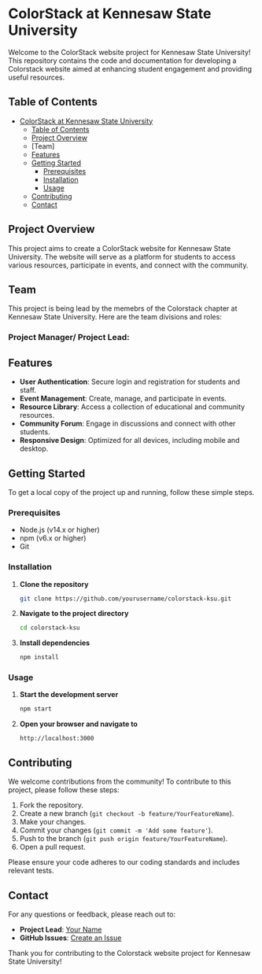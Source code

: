 # ColorStack at Kennesaw State University

Welcome to the ColorStack website project for Kennesaw State University! This repository contains the code and documentation for developing a Colorstack website aimed at enhancing student engagement and providing useful resources.

## Table of Contents

- [ColorStack at Kennesaw State University](#colorstack-at-kennesaw-state-university)
  - [Table of Contents](#table-of-contents)
  - [Project Overview](#project-overview)
  - [Team]
  - [Features](#features)
  - [Getting Started](#getting-started)
    - [Prerequisites](#prerequisites)
    - [Installation](#installation)
    - [Usage](#usage)
  - [Contributing](#contributing)
  - [Contact](#contact)

## Project Overview

This project aims to create a ColorStack website for Kennesaw State University. The website will serve as a platform for students to access various resources, participate in events, and connect with the community.

## Team
This project is being lead by the memebrs of the Colorstack chapter at Kennesaw State University. Here are the team divisions and roles:

### Project Manager/ Project Lead: 


## Features

- **User Authentication**: Secure login and registration for students and staff.
- **Event Management**: Create, manage, and participate in events.
- **Resource Library**: Access a collection of educational and community resources.
- **Community Forum**: Engage in discussions and connect with other students.
- **Responsive Design**: Optimized for all devices, including mobile and desktop.

## Getting Started

To get a local copy of the project up and running, follow these simple steps.

### Prerequisites

- Node.js (v14.x or higher)
- npm (v6.x or higher)
- Git

### Installation

1. **Clone the repository**
    ```bash
    git clone https://github.com/yourusername/colorstack-ksu.git
    ```
2. **Navigate to the project directory**
    ```bash
    cd colorstack-ksu
    ```
3. **Install dependencies**
    ```bash
    npm install
    ```

### Usage

1. **Start the development server**
    ```bash
    npm start
    ```
2. **Open your browser and navigate to**
    ```
    http://localhost:3000
    ```

## Contributing

We welcome contributions from the community! To contribute to this project, please follow these steps:

1. Fork the repository.
2. Create a new branch (`git checkout -b feature/YourFeatureName`).
3. Make your changes.
4. Commit your changes (`git commit -m 'Add some feature'`).
5. Push to the branch (`git push origin feature/YourFeatureName`).
6. Open a pull request.

Please ensure your code adheres to our coding standards and includes relevant tests.


## Contact

For any questions or feedback, please reach out to:

- **Project Lead**: [Your Name](name123@kennesaw.edu)
- **GitHub Issues**: [Create an Issue](https://github.com/yourusername/colorstack-ksu/issues)

Thank you for contributing to the Colorstack website project for Kennesaw State University!
